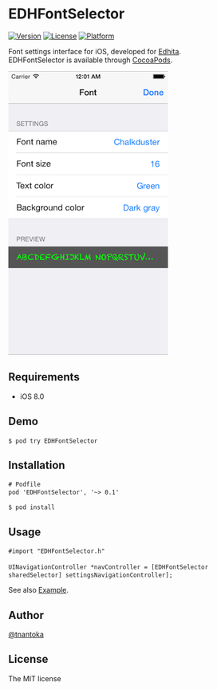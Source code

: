# EDHFontSelector

[![Version](https://img.shields.io/cocoapods/v/EDHFontSelector.svg?style=flat)](http://cocoadocs.org/docsets/EDHFontSelector)
[![License](https://img.shields.io/cocoapods/l/EDHFontSelector.svg?style=flat)](http://cocoadocs.org/docsets/EDHFontSelector)
[![Platform](https://img.shields.io/cocoapods/p/EDHFontSelector.svg?style=flat)](http://cocoadocs.org/docsets/EDHFontSelector)

Font settings interface for iOS, developed for [Edhita](https://github.com/tnantoka/edhita).  
EDHFontSelector is available through [CocoaPods](http://cocoapods.org).

![](/screenshot.png)

## Requirements

* iOS 8.0

## Demo

```
$ pod try EDHFontSelector
```

## Installation

```
# Podfile
pod 'EDHFontSelector', '~> 0.1'
```

```
$ pod install
```

## Usage

```
#import "EDHFontSelector.h"

UINavigationController *navController = [EDHFontSelector sharedSelector] settingsNavigationController];
```

See also [Example](/Example).

## Author

[@tnantoka](https://twitter.com/tnantoka)

## License

The MIT license

